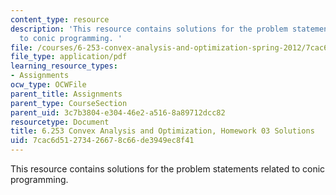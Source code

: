 ```yaml
---
content_type: resource
description: 'This resource contains solutions for the problem statements related
  to conic programming. '
file: /courses/6-253-convex-analysis-and-optimization-spring-2012/7cac6d51273426678c66de3949ec8f41_MIT6_253S12_hw03_sol.pdf
file_type: application/pdf
learning_resource_types:
- Assignments
ocw_type: OCWFile
parent_title: Assignments
parent_type: CourseSection
parent_uid: 3c7b3804-e304-46e2-a516-8a89712dcc82
resourcetype: Document
title: 6.253 Convex Analysis and Optimization, Homework 03 Solutions
uid: 7cac6d51-2734-2667-8c66-de3949ec8f41
---
```

This resource contains solutions for the problem statements related to conic programming. 

